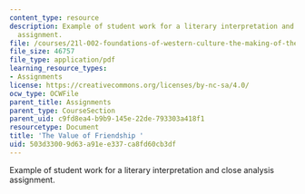 ```yaml
---
content_type: resource
description: Example of student work for a literary interpretation and close analysis
  assignment.
file: /courses/21l-002-foundations-of-western-culture-the-making-of-the-modern-world-spring-2010/503d33009d63a91ee337ca8fd60cb3df_MIT21L_002S10_assn01.pdf
file_size: 46757
file_type: application/pdf
learning_resource_types:
- Assignments
license: https://creativecommons.org/licenses/by-nc-sa/4.0/
ocw_type: OCWFile
parent_title: Assignments
parent_type: CourseSection
parent_uid: c9fd8ea4-b9b9-145e-22de-793303a418f1
resourcetype: Document
title: 'The Value of Friendship '
uid: 503d3300-9d63-a91e-e337-ca8fd60cb3df
---
```

Example of student work for a literary interpretation and close analysis assignment.